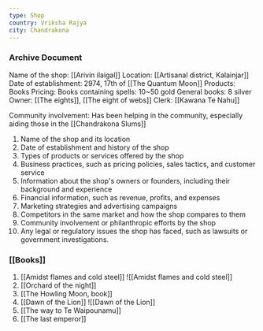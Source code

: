 ```yaml
---
type: Shop
country: Vriksha Rajya
city: Chandrakona
---
```



### Archive Document

Name of the shop: [[Arivin ilaigal]]
Location: [[Artisanal district, Kalainjar]]
Date of establishment: 2974, 17th of [[The Quantum Moon]]
Products: Books
Pricing: 
	Books containing spells: 10~50 gold
	General books: 8 silver
Owner: [[The eights]], [[The eight of webs]]
Clerk: [[Kawana Te Nahu]]


Community involvement: Has been helping in the community, especially aiding those in the [[Chandrakona Slums]] 



1.  Name of the shop and its location
2.  Date of establishment and history of the shop
3.  Types of products or services offered by the shop
4.  Business practices, such as pricing policies, sales tactics, and customer service
5.  Information about the shop's owners or founders, including their background and experience
6.  Financial information, such as revenue, profits, and expenses
7.  Marketing strategies and advertising campaigns
8.  Competitors in the same market and how the shop compares to them
9.  Community involvement or philanthropic efforts by the shop
10.  Any legal or regulatory issues the shop has faced, such as lawsuits or government investigations.



### [[Books]]

1. [[Amidst flames and cold steel]]
![[Amidst flames and cold steel]]
2. [[Orchard of the night]]
3. [[The Howling Moon, book]]
4. [[Dawn of the Lion]]
![[Dawn of the Lion]]
5. [[The way to Te Waipounamu]]
6. [[The last emperor]]